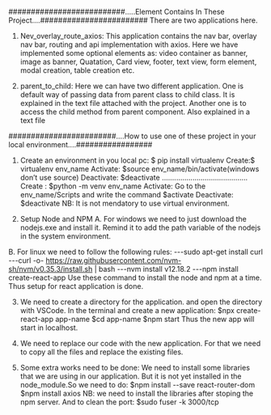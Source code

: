 ##########################.....Element Contains In These Project....########################
There are two applications here.
1. Nev_overlay_route_axios: This application contains the nav bar, overlay nav bar, 
routing and api implementation with axios. 
Here we have implemented some optional elements as: video container as banner, image as banner, 
Quatation, Card view, footer, text view, form element, modal creation, table creation etc.

2. parent_to_child: Here we can have two different application. One is default way of passing
data from parent class to child class. It is explained in the text file attached with the project.
Another one is to access the child method from parent component. Also explained in a text file


########################....How to use one of these project in your local environment....#################
1. Create an environment in you local pc:
$ pip install virtualenv
Create:$ virtualenv env_name
Activate: $source env_name/bin/activate(windows don’t use source)
Deactivate: $deactivate
..........................................
Create : $python -m venv env_name
Activate: Go to the env_name/Scripts and write the command $activate
Deactivate: $deactivate
NB: It is not mendatory to use virtual environment.

2. Setup Node and NPM
A. For windows we need to just download the nodejs.exe and install it. Remind it to add the path variable of the 
nodejs in the system environment.

B. For linux we need to follow the following rules:
---sudo apt-get install curl
---curl -o- https://raw.githubusercontent.com/nvm-sh/nvm/v0.35.3/install.sh | bash
---nvm install v12.18.2
---npm install create-react-app
Use these command to install the node and npm at a time.
Thus setup for react application is done.

3. We need to create a directory for the application. and open the directory
with VSCode. In the terminal and create a new application:
$npx create-react-app app-name
$cd app-name
$npm start
Thus the new app will start in localhost.

4. We need to replace our code with the new application. For that we need
to copy all the files and replace the existing files.

5. Some extra works need to be done:
We need to install some libraries that we are using in our application.
But it is not yet installed in the node_module.So we need to do:
$npm install --save react-router-dom
$npm install axios
NB: we need to install the libraries after stoping the npm server. And to
clean the port:
$sudo fuser -k 3000/tcp
